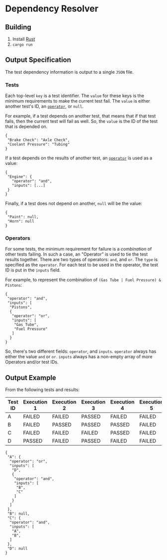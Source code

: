 # Dependency Resolver

## Building

1. Install [Rust](https://www.rust-lang.org/)
2. `cargo run`

## Output Specification

The test dependency information is output to a single `JSON` file.

### Tests

Each top-level `key` is a test identifier. The `value` for these keys is the minimum requirements to make the
current test fail. The `value` is either another test's ID, an [`operator`](#operators), or `null`.

For example, if a test depends on another test, that means that if that test fails, then the current test will
fail as well. So, the `value` is the ID of the test that is depended on.

```
{
 "Brake Check": "Axle Check",
 "Coolant Pressure": "Tubing"
}
```

If a test depends on the results of another test, an [`operator`](#operators) is used as a value:
```
{
 "Engine": {
   "operator": "and",
   "inputs": [...]
 }
}
```

Finally, if a test does not depend on another, `null` will be the value:

```
{
 "Paint": null,
 "Horn": null
}
```

### Operators

For some tests, the minimum requirement for failure is a _combination_ of other tests failing. In such a case, an
"Operator" is used to tie the test results together.
There are two types of operators: `and`, and `or`. The `type` is specified as the `operator`.
For each test to be used in the operator, the test ID is put in the `inputs` field.

For example, to represent the combination of `(Gas Tube | Fuel Pressure) & Pistons`:
```
{
 "operator": "and",
 "inputs": [
  "Pistons",
  {
   "operator": "or",
   "inputs": [
    "Gas Tube",
    "Fuel Pressure"
   ]
  }
}
```

So, there's two different fields: `operator`, and `inputs`.
`operator` always has either the value `and` or `or`.
`inputs` always has a non-empty array of more Operators and/or test IDs.

## Output Example

From the following tests and results:

Test ID            |Execution 1|Execution 2|Execution 3|Execution 4|Execution 5
 ----------------- | --------- | --------- | --------- | --------- | ---------
A                  |FAILED     |FAILED     |PASSED     |FAILED     |FAILED
B                  |FAILED     |PASSED     |PASSED     |PASSED     |FAILED
C                  |FAILED     |FAILED     |FAILED     |PASSED     |FAILED
D                  |PASSED     |FAILED     |PASSED     |FAILED     |FAILED

```
{
 "A": {
  "operator": "or",
  "inputs": [
   "D",
   {
    "operator": "and",
    "inputs": [
     "B",
     "C"
    ]
   }
  ]
 },
 "B": null,
 "C": {
  "operator": "and",
  "inputs": [
   "A",
   "B",
  ]
 },
 "D": null
}
```
